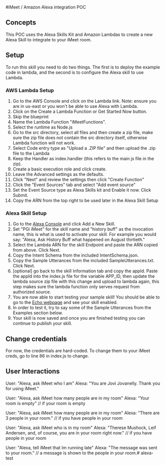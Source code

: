 #iMeet / Amazon Alexa integration POC

## Concepts
This POC uses the Alexa Skills Kit and Amazon Lambdas to create a new Alexa Skill to integrate to your iMeet room.

## Setup
To run this skill you need to do two things. The first is to deploy the example code in lambda, and the second is to configure the Alexa skill to use Lambda.

### AWS Lambda Setup
1. Go to the AWS Console and click on the Lambda link. Note: ensure you are in us-east or you won't be able to use Alexa with Lambda.
1. Click on the Create a Lambda Function or Get Started Now button.
1. Skip the blueprint
1. Name the Lambda Function "iMeetFunctions".
1. Select the runtime as Node.js
1. Go to the src directory, select all files and then create a zip file, make sure the zip file does not contain the src directory itself, otherwise Lambda function will not work.
1. Select Code entry type as "Upload a .ZIP file" and then upload the .zip file to the Lambda
1. Keep the Handler as index.handler (this refers to the main js file in the zip).
1. Create a basic execution role and click create.
1. Leave the Advanced settings as the defaults.
1. Click "Next" and review the settings then click "Create Function"
1. Click the "Event Sources" tab and select "Add event source"
1. Set the Event Source type as Alexa Skills kit and Enable it now. Click Submit.
1. Copy the ARN from the top right to be used later in the Alexa Skill Setup

### Alexa Skill Setup
1. Go to the [Alexa Console](https://developer.amazon.com/edw/home.html) and click Add a New Skill.
1. Set "PGi iMeet" for the skill name and "history buff" as the invocation name, this is what is used to activate your skill. For example you would say: "Alexa, Ask History Buff what happened on August thirtieth."
1. Select the Lambda ARN for the skill Endpoint and paste the ARN copied from above. Click Next.
1. Copy the Intent Schema from the included IntentSchema.json.
1. Copy the Sample Utterances from the included SampleUtterances.txt. Click Next.
1. [optional] go back to the skill Information tab and copy the appId. Paste the appId into the index.js file for the variable APP_ID, then update the lambda source zip file with this change and upload to lambda again, this step makes sure the lambda function only serves request from authorized source.
1. You are now able to start testing your sample skill! You should be able to go to the [Echo webpage](http://echo.amazon.com/#skills) and see your skill enabled.
1. In order to test it, try to say some of the Sample Utterances from the Examples section below.
1. Your skill is now saved and once you are finished testing you can continue to publish your skill.

## Change credentials
For now, the credentials are hard-coded. To change them to your iMeet creds, go to line 86 in index.js to change.
## User Interactions

  User:  "Alexa, ask iMeet who I am"
  Alexa: "You are Jovi Jovanelly. Thank you for using iMeet."

  User:  "Alexa, ask iMeet how many people are in my room"
  Alexa: "Your room is empty" // if your room is empty

  User:  "Alexa, ask iMeet how many people are in my room"
  Alexa: "There are 3 people in your room." // if you have people in your room

  User:  "Alexa, ask iMeet who is in my room" 
  Alexa: "Therese Mushock, Leif Andersen, and, of course, you are in your room right now." // if you have people in your room

  User: "Alexa, tell iMeet that Im running late"
  Alexa: "The message  was sent to your room." // a message is shown to the people in your room.# alexa-test
